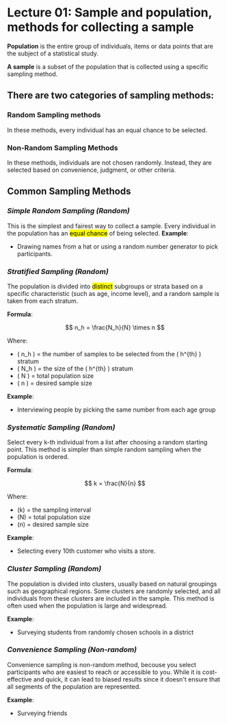 # Lecture 01: Sample and population, methods for collecting a sample

**Population** is the entire group of individuals, items or data points that are the subject of a statistical study.

**A sample** is a subset of the population that is collected using a specific sampling method.

## There are two categories of sampling methods:

### Random Sampling methods
In these methods, every individual has an equal chance to be selected.

### Non-Random Sampling Methods
In these methods, individuals are not chosen randomly. Instead, they are selected based on convenience, judgment, or other criteria.

## Common Sampling Methods

### *Simple Random Sampling (Random)*
This is the simplest and fairest way to collect a sample. Every individual in the population has an <mark>equal chance</mark> of being selected.
**Example**: 
+ Drawing names from a hat or using a random number generator to pick participants.

### *Stratified Sampling (Random)*
The population is divided into <mark>distinct</mark> subgroups or strata based on a specific characteristic (such as age, income level), and a random sample is taken from each stratum.

**Formula**:

$$
n_h = \frac{N_h}{N} \times n
$$

Where:
- \( n_h \) = the number of samples to be selected from the \( h^{th} \) stratum
- \( N_h \) = the size of the \( h^{th} \) stratum
- \( N \) = total population size
- \( n \) = desired sample size

**Example**:
+ Interviewing people by picking the same number from each age group

### *Systematic Sampling (Random)*
Select every k-th individual from a list after choosing a random starting point. This method is simpler than simple random sampling when the population is ordered.

**Formula**:

$$
k = \frac{N}{n}
$$

Where:
- \(k\) = the sampling interval
- \(N\) = total population size
- \(n\) = desired sample size


**Example**:
+ Selecting every 10th customer who visits a store.

### *Cluster Sampling (Random)*
The population is divided into clusters, usually based on natural groupings such as geographical regions. Some clusters are randomly selected, and all individuals from these clusters are included in the sample. This method is often used when the population is large and widespread.

**Example**:
+ Surveying students from randomly chosen schools in a district

### *Convenience Sampling (Non-random)*
Convenience sampling is non-random method, becouse you select participants who are easiest to reach or accessible to you. While it is cost-effective and quick, it can lead to biased results since it doesn't ensure that all segments of the population are represented.

**Example**:
+ Surveying friends

